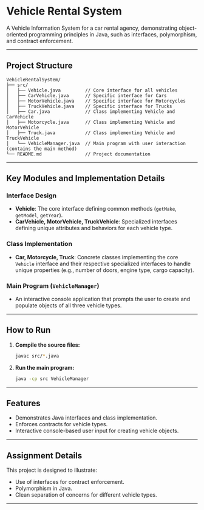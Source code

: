 # Vehicle Rental System

A Vehicle Information System for a car rental agency, demonstrating object-oriented programming principles in Java, such as interfaces, polymorphism, and contract enforcement.

---

## Project Structure

```
VehicleRentalSystem/
├── src/
│   ├── Vehicle.java         // Core interface for all vehicles
│   ├── CarVehicle.java      // Specific interface for Cars
│   ├── MotorVehicle.java    // Specific interface for Motorcycles
│   ├── TruckVehicle.java    // Specific interface for Trucks
│   ├── Car.java             // Class implementing Vehicle and CarVehicle
│   ├── Motorcycle.java      // Class implementing Vehicle and MotorVehicle
│   ├── Truck.java           // Class implementing Vehicle and TruckVehicle
│   └── VehicleManager.java  // Main program with user interaction (contains the main method)
└── README.md                // Project documentation
```

---

## Key Modules and Implementation Details

### Interface Design

- **Vehicle**: The core interface defining common methods (`getMake`, `getModel`, `getYear`).
- **CarVehicle, MotorVehicle, TruckVehicle**: Specialized interfaces defining unique attributes and behaviors for each vehicle type.

### Class Implementation

- **Car, Motorcycle, Truck**: Concrete classes implementing the core `Vehicle` interface and their respective specialized interfaces to handle unique properties (e.g., number of doors, engine type, cargo capacity).

### Main Program (`VehicleManager`)

- An interactive console application that prompts the user to create and populate objects of all three vehicle types.

---

## How to Run

1. **Compile the source files:**
   ```sh
   javac src/*.java
   ```

2. **Run the main program:**
   ```sh
   java -cp src VehicleManager
   ```

---

## Features

- Demonstrates Java interfaces and class implementation.
- Enforces contracts for vehicle types.
- Interactive console-based user input for creating vehicle objects.

---

## Assignment Details

This project is designed to illustrate:
- Use of interfaces for contract enforcement.
- Polymorphism in Java.
- Clean separation of concerns for different vehicle types.

---